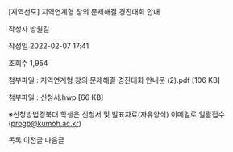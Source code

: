 [지역선도] 지역연계형 창의 문제해결 경진대회 안내



작성자
방원길


작성일
2022-02-07 17:41


조회수
1,954


첨부파일 : 지역연계형 창의 문제해결 경진대회 안내문 (2).pdf [106 KB]  

첨부파일 : 신청서.hwp [66 KB]


※신청방법경북대 학생은 신청서 및 발표자료(자유양식) 이메일로 일괄접수 (progb@kumoh.ac.kr)﻿





목록
이전글
다음글




